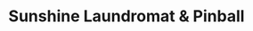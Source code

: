 ---
title: "Sunshine Laundromat & Pinball"
url: /brooklyn/sunshine-laundromat-und-pinball/
shop: Wäscherei
---